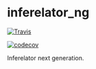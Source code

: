 # inferelator_ng

[![Travis](https://api.travis-ci.org/simonsfoundation/inferelator_ng.svg?branch=master)](https://travis-ci.org/simonsfoundation/inferelator_ng)

[![codecov](https://codecov.io/gh/simonsfoundation/inferelator_ng/branch/master/graph/badge.svg)](https://codecov.io/gh/simonsfoundation/inferelator_ng)


Inferelator next generation.
